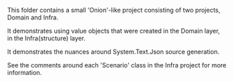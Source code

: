 This folder contains a small 'Onion'-like project consisting of two projects, Domain and Infra.

It demonstrates using value objects that were created in the Domain layer, in the Infra(structure) layer.

It demonstrates the nuances around System.Text.Json source generation.

See the comments around each 'Scenario' class in the Infra project for more information.